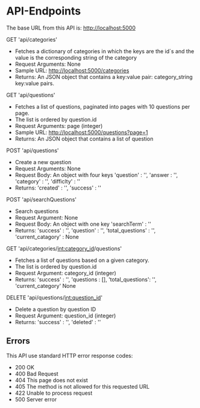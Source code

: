 # API-Endpoints

The base URL from this API is: <http://localhost:5000>

GET 'api/categories'

- Fetches a dictionary of categories in which the keys are the id´s and the value is the corresponding string of the category
- Request Arguments: None
- Sample URL: <http://localhost:5000/categories>
- Returns: An JSON object that contains a key:value pair: category_string key:value pairs.


GET 'api/questions'

- Fetches a list of questions, paginated into pages with 10 questions per page.
- The list is ordered by question.id
- Request Arguments: page (integer)
- Sample URL: <http://localhost:5000/questions?page=1>
- Returns: An JSON object that contains a list of question
 
POST 'api/questions'

- Create a new question
- Request Arguments: None
- Request Body: An object with four keys
    'question' : '',
    'answer : '',
    'category' : '',
    'difficlty' : ''
- Returns:
    'created' : '',
    'success' : ''


POST 'api/searchQuestions'

- Search questions
- Request Argument: None
- Request Body: An object with one key
    'searchTerm' : ''
- Returns:
    'success' : '',
    'question' : '',
    'total_questions' : '',
    'current_catagory' : None

GET 'api/categories/<int:category_id>/questions'

- Fetches a list of questions based on a given category.
- The list is ordered by question.id
- Request Argument: category_id (integer)
- Returns:
    'success' : '',
    'questions : [],
    'total_questions': '',
    'current_category' None

DELETE 'api/questions/<int:question_id>'

- Delete a question by question ID
- Request Argument: question_id (integer)
- Returns:
    'success' : '',
    'deleted' : ''


## Errors

This API use standard HTTP error response codes:

- 200 OK
- 400 Bad Request
- 404 This page does not exist
- 405 The method is not allowed for this requested URL
- 422 Unable to process request
- 500 Server error
